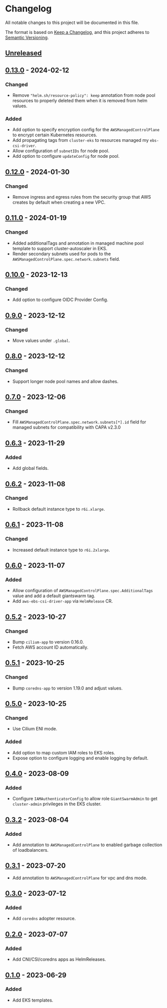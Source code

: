 # Changelog

All notable changes to this project will be documented in this file.

The format is based on [Keep a Changelog](https://keepachangelog.com/en/1.0.0/),
and this project adheres to [Semantic Versioning](https://semver.org/spec/v2.0.0.html).

## [Unreleased]

## [0.13.0] - 2024-02-12

### Changed

- Remove `"helm.sh/resource-policy": keep` annotation from node pool resources to properly deleted them when it is removed from helm values.

### Added

- Add option to specify encryption config for the `AWSManagedControlPlane` to encrypt certain Kubernetes resources.
- Add propagating tags from `cluster-eks` to resources managed my `ebs-csi-driver`.
- Allow configuration of `subnetIDs` for node pool.
- Add option to configure `updateConfig` for node pool.

## [0.12.0] - 2024-01-30

### Changed

- Remove ingress and egress rules from the security group that AWS creates by default when creating a new VPC.

## [0.11.0] - 2024-01-19

### Changed

- Added additionalTags and annotation in managed machine pool template to support cluster-autoscaler in EKS.
- Render secondary subnets used for pods to the `AWSManagedControlPlane.spec.network.subnets` field.

## [0.10.0] - 2023-12-13

### Changed

- Add option to configure OIDC Provider Config.

## [0.9.0] - 2023-12-12

### Changed

- Move values under `.global`.

## [0.8.0] - 2023-12-12

### Changed

- Support longer node pool names and allow dashes.

## [0.7.0] - 2023-12-06

### Changed

- Fill `AWSManagedControlPlane.spec.network.subnets[*].id` field for managed subnets for compatibility with CAPA v2.3.0

## [0.6.3] - 2023-11-29

### Added

- Add global fields. 

## [0.6.2] - 2023-11-08

### Changed

- Rollback default instance type to `r6i.xlarge`.

## [0.6.1] - 2023-11-08

### Changed

- Increased default instance type to `r6i.2xlarge`.

## [0.6.0] - 2023-11-07

### Added

- Allow configuration of `AWSManagedControlPlane.spec.AdditionalTags` value and add a default giantswarm tag.
- Add `aws-ebs-csi-driver-app` via `HelmRelease` CR.

## [0.5.2] - 2023-10-27

### Changed

- Bump `cilium-app` to version 0.16.0.
- Fetch AWS account ID automatically.

## [0.5.1] - 2023-10-25

### Changed

- Bump `coredns-app` to version 1.19.0 and adjust values.

## [0.5.0] - 2023-10-25

### Changed

- Use Cilium ENI mode.

### Added

- Add option to map custom IAM roles to EKS roles.
- Expose option to configure logging and enable logging by default.

## [0.4.0] - 2023-08-09

### Added

- Configure `IAMAuthenticatorConfig` to allow role `GiantSwarmAdmin` to get `cluster-admin` privileges in the EKS cluster.

## [0.3.2] - 2023-08-04

### Added

- Add annotation to `AWSManagedControlPlane` to enabled garbage collection of  loadbalancers.

## [0.3.1] - 2023-07-20

- Add annotation to `AWSManagedControlPlane` for vpc and dns mode.

## [0.3.0] - 2023-07-12

### Added

- Add `coredns` adopter resource.

## [0.2.0] - 2023-07-07

### Added

- Add CNI/CSI/coredns apps as HelmReleases.

## [0.1.0] - 2023-06-29

### Added

- Add EKS templates.

[Unreleased]: https://github.com/giantswarm/cluster-eks/compare/v0.13.0...HEAD
[0.13.0]: https://github.com/giantswarm/cluster-eks/compare/v0.12.0...v0.13.0
[0.12.0]: https://github.com/giantswarm/cluster-eks/compare/v0.11.0...v0.12.0
[0.11.0]: https://github.com/giantswarm/cluster-eks/compare/v0.10.0...v0.11.0
[0.10.0]: https://github.com/giantswarm/cluster-eks/compare/v0.9.0...v0.10.0
[0.9.0]: https://github.com/giantswarm/cluster-eks/compare/v0.8.0...v0.9.0
[0.8.0]: https://github.com/giantswarm/cluster-eks/compare/v0.7.0...v0.8.0
[0.7.0]: https://github.com/giantswarm/cluster-eks/compare/v0.6.3...v0.7.0
[0.6.3]: https://github.com/giantswarm/cluster-eks/compare/v0.6.2...v0.6.3
[0.6.2]: https://github.com/giantswarm/cluster-eks/compare/v0.6.1...v0.6.2
[0.6.1]: https://github.com/giantswarm/cluster-eks/compare/v0.6.0...v0.6.1
[0.6.0]: https://github.com/giantswarm/cluster-eks/compare/v0.5.2...v0.6.0
[0.5.2]: https://github.com/giantswarm/cluster-eks/compare/v0.5.1...v0.5.2
[0.5.1]: https://github.com/giantswarm/cluster-eks/compare/v0.5.0...v0.5.1
[0.5.0]: https://github.com/giantswarm/cluster-eks/compare/v0.4.0...v0.5.0
[0.4.0]: https://github.com/giantswarm/cluster-eks/compare/v0.3.2...v0.4.0
[0.3.2]: https://github.com/giantswarm/cluster-eks/compare/v0.3.1...v0.3.2
[0.3.1]: https://github.com/giantswarm/cluster-eks/compare/v0.3.0...v0.3.1
[0.3.0]: https://github.com/giantswarm/cluster-eks/compare/v0.2.0...v0.3.0
[0.2.0]: https://github.com/giantswarm/cluster-eks/compare/v0.1.0...v0.2.0
[0.1.0]: https://github.com/giantswarm/cluster-eks/releases/tag/v0.1.0

